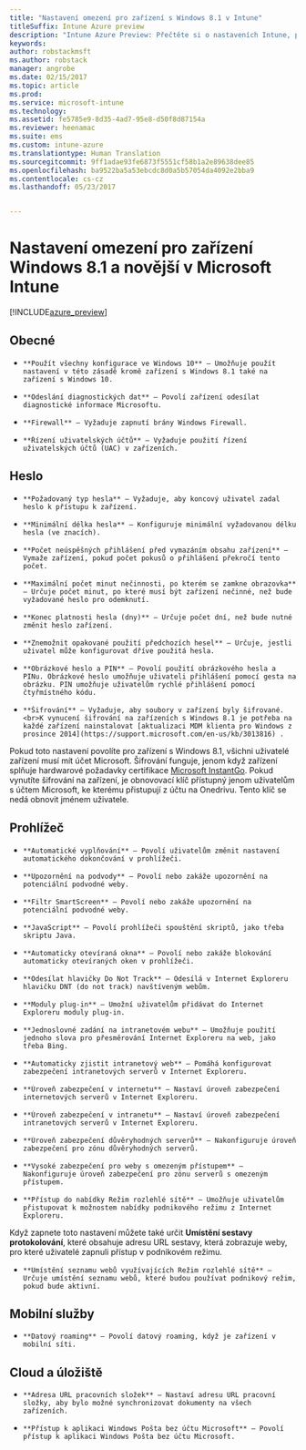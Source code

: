 ```yaml
---
title: "Nastavení omezení pro zařízení s Windows 8.1 v Intune"
titleSuffix: Intune Azure preview
description: "Intune Azure Preview: Přečtěte si o nastaveních Intune, pomocí kterých můžete řídit nastavení a funkce na zařízeních s Windows 8.1."
keywords: 
author: robstackmsft
ms.author: robstack
manager: angrobe
ms.date: 02/15/2017
ms.topic: article
ms.prod: 
ms.service: microsoft-intune
ms.technology: 
ms.assetid: fe5785e9-8d35-4ad7-95e8-d50f8d87154a
ms.reviewer: heenamac
ms.suite: ems
ms.custom: intune-azure
ms.translationtype: Human Translation
ms.sourcegitcommit: 9ff1adae93fe6873f5551cf58b1a2e89638dee85
ms.openlocfilehash: ba9522ba5a53ebcdc8d0a5b57054da4092e2bba9
ms.contentlocale: cs-cz
ms.lasthandoff: 05/23/2017


---
```


# <a name="windows-81-and-later-device-restriction-settings-in-microsoft-intune"></a>Nastavení omezení pro zařízení Windows 8.1 a novější v Microsoft Intune

[!INCLUDE[azure_preview](./includes/azure_preview.md)]

## <a name="general"></a>Obecné
-     **Použít všechny konfigurace ve Windows 10** – Umožňuje použít nastavení v této zásadě kromě zařízení s Windows 8.1 také na zařízení s Windows 10.
-     **Odeslání diagnostických dat** – Povolí zařízení odesílat diagnostické informace Microsoftu.
-     **Firewall** – Vyžaduje zapnutí brány Windows Firewall.
-     **Řízení uživatelských účtů** – Vyžaduje použití řízení uživatelských účtů (UAC) v zařízeních.
## <a name="password"></a>Heslo
-     **Požadovaný typ hesla** – Vyžaduje, aby koncový uživatel zadal heslo k přístupu k zařízení.
-     **Minimální délka hesla** – Konfiguruje minimální vyžadovanou délku hesla (ve znacích).
-     **Počet neúspěšných přihlášení před vymazáním obsahu zařízení** – Vymaže zařízení, pokud počet pokusů o přihlášení překročí tento počet.
-     **Maximální počet minut nečinnosti, po kterém se zamkne obrazovka** – Určuje počet minut, po které musí být zařízení nečinné, než bude vyžadované heslo pro odemknutí.
-     **Konec platnosti hesla (dny)** – Určuje počet dní, než bude nutné změnit heslo zařízení.
-     **Znemožnit opakované použití předchozích hesel** – Určuje, jestli uživatel může konfigurovat dříve použitá hesla.
-     **Obrázkové heslo a PIN** – Povolí použití obrázkového hesla a PINu. Obrázkové heslo umožňuje uživateli přihlášení pomocí gesta na obrázku. PIN umožňuje uživatelům rychlé přihlášení pomocí čtyřmístného kódu.
-     **Šifrování** – Vyžaduje, aby soubory v zařízení byly šifrované.<br>K vynucení šifrování na zařízeních s Windows 8.1 je potřeba na každé zařízení nainstalovat [aktualizaci MDM klienta pro Windows z prosince 2014](https://support.microsoft.com/en-us/kb/3013816) .
Pokud toto nastavení povolíte pro zařízení s Windows 8.1, všichni uživatelé zařízení musí mít účet Microsoft.
Šifrování funguje, jenom když zařízení splňuje hardwarové požadavky certifikace [Microsoft InstantGo](https://blogs.windows.com/windowsexperience/2014/06/19/instantgo-a-better-way-to-sleep/#IBHULcTfI4PokO8X.97).
Pokud vynutíte šifrování na zařízení, je obnovovací klíč přístupný jenom uživatelům s účtem Microsoft, ke kterému přistupují z účtu na Onedrivu. Tento klíč se nedá obnovit jménem uživatele.     



## <a name="browser"></a>Prohlížeč
-     **Automatické vyplňování** – Povolí uživatelům změnit nastavení automatického dokončování v prohlížeči.
-     **Upozornění na podvody** – Povolí nebo zakáže upozornění na potenciální podvodné weby.
-     **Filtr SmartScreen** – Povolí nebo zakáže upozornění na potenciální podvodné weby.
-     **JavaScript** – Povolí prohlížeči spouštění skriptů, jako třeba skriptu Java.
-     **Automaticky otevíraná okna** – Povolí nebo zakáže blokování automaticky otevíraných oken v prohlížeči.
-     **Odesílat hlavičky Do Not Track** – Odesílá v Internet Exploreru hlavičku DNT (do not track) navštíveným webům.
-     **Moduly plug-in** – Umožní uživatelům přidávat do Internet Exploreru moduly plug-in.
-     **Jednoslovné zadání na intranetovém webu** – Umožňuje použití jednoho slova pro přesměrování Internet Exploreru na web, jako třeba Bing.
-     **Automaticky zjistit intranetový web** – Pomáhá konfigurovat zabezpečení intranetových serverů v Internet Exploreru.
-     **Úroveň zabezpečení v internetu** – Nastaví úroveň zabezpečení internetových serverů v Internet Exploreru.
-     **Úroveň zabezpečení v intranetu** – Nastaví úroveň zabezpečení intranetových serverů v Internet Exploreru.
-     **Úroveň zabezpečení důvěryhodných serverů** – Nakonfiguruje úroveň zabezpečení pro zónu důvěryhodných serverů.
-     **Vysoké zabezpečení pro weby s omezeným přístupem** – Nakonfiguruje úroveň zabezpečení pro zónu serverů s omezeným přístupem.
-     **Přístup do nabídky Režim rozlehlé sítě** – Umožňuje uživatelům přistupovat k možnostem nabídky podnikového režimu z Internet Exploreru.
Když zapnete toto nastavení můžete také určit **Umístění sestavy protokolování**, které obsahuje adresu URL sestavy, která zobrazuje weby, pro které uživatelé zapnuli přístup v podnikovém režimu.
-     **Umístění seznamu webů využívajících Režim rozlehlé sítě** – Určuje umístění seznamu webů, které budou používat podnikový režim, pokud bude aktivní.
## <a name="cellular"></a>Mobilní služby
-     **Datový roaming** – Povolí datový roaming, když je zařízení v mobilní síti.
## <a name="cloud-and-storage"></a>Cloud a úložiště
-     **Adresa URL pracovních složek** – Nastaví adresu URL pracovní složky, aby bylo možné synchronizovat dokumenty na všech zařízeních.
-     **Přístup k aplikaci Windows Pošta bez účtu Microsoft** – Povolí přístup k aplikaci Windows Pošta bez účtu Microsoft.     

